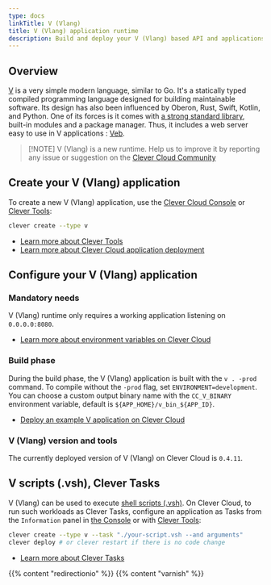 ```yaml
---
type: docs
linkTitle: V (Vlang)
title: V (Vlang) application runtime
description: Build and deploy your V (Vlang) based API and applications
---
```


## Overview

[V](https://vlang.io) is a very simple modern language, similar to Go. It's a statically typed compiled programming language designed for building maintainable software. Its design has also been influenced by Oberon, Rust, Swift, Kotlin, and Python. One of its forces is it comes with [a strong standard library](https://modules.vlang.io/), built-in modules and a package manager. Thus, it includes a web server easy to use in V applications : [Veb](https://modules.vlang.io/veb.html).

> [!NOTE] V (Vlang) is a new runtime. Help us to improve it by reporting any issue or suggestion on the [Clever Cloud Community](https://github.com/CleverCloud/Community/discussions/categories/paas-runtimes)

## Create your V (Vlang) application

To create a new V (Vlang) application, use the [Clever Cloud Console](https://console.clever-cloud.com) or [Clever Tools](https://github.com/CleverCloud/clever-tools):

```bash
clever create --type v
```
* [Learn more about Clever Tools](/developers/doc/cli/)
* [Learn more about Clever Cloud application deployment](/developers/doc/quickstart/#create-an-application-step-by-step)

## Configure your V (Vlang) application

### Mandatory needs

V (Vlang) runtime only requires a working application listening on `0.0.0.0:8080`.

* [Learn more about environment variables on Clever Cloud](/developers/doc/reference/reference-environment-variables/)

### Build phase

During the build phase, the V (Vlang) application is built with the `v . -prod` command. To compile without the `-prod` flag, set `ENVIRONMENT=development`. You can choose a custom output binary name with the `CC_V_BINARY` environment variable, default is `${APP_HOME}/v_bin_${APP_ID}`.

- [Deploy an example V application on Clever Cloud](https://github.com/CleverCloud/v-example)

### V (Vlang) version and tools

The currently deployed version of V (Vlang) on Clever Cloud is `0.4.11`.

## V scripts (.vsh), Clever Tasks

V (Vlang) can be used to execute [shell scripts (.vsh)](https://docs.vlang.io/other-v-features.html#cross-platform-shell-scripts-in-v). On Clever Cloud, to run such workloads as Clever Tasks, configure an application as Tasks from the `Information` panel in [the Console](https://console.clever-cloud.com) or with [Clever Tools](/developers/doc/cli/applications/#tasks):

```bash
clever create --type v --task "./your-script.vsh --and arguments"
clever deploy # or clever restart if there is no code change
```

- [Learn more about Clever Tasks](/developers/doc/develop/tasks/)

{{% content "redirectionio" %}}
{{% content "varnish" %}}
